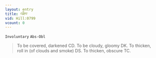 ```yaml
---
layout: entry
title: འཐིབ་
vid: Hill:0799
vcount: 0
---
```

`Involuntary` `Abs-Obl`
> To be covered, darkened CD\.
 To be cloudy, gloomy DK\.
 To thicken, roll in (of clouds and smoke) DS\.
 To thicken, obscure TC\.

